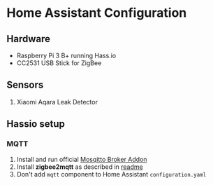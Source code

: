 # Home Assistant Configuration

## Hardware

* Raspberry Pi 3 B+ running Hass.io
* CC2531 USB Stick for ZigBee

## Sensors

1. Xiaomi Aqara Leak Detector

## Hassio setup

### MQTT

1. Install and run official [Mosqitto Broker Addon](https://www.home-assistant.io/addons/mosquitto/)
2. Install **zigbee2mqtt** as described in [readme](https://github.com/danielwelch/hassio-zigbee2mqtt)
3. Don't add `mqtt` component to Home Assistant `configuration.yaml`
